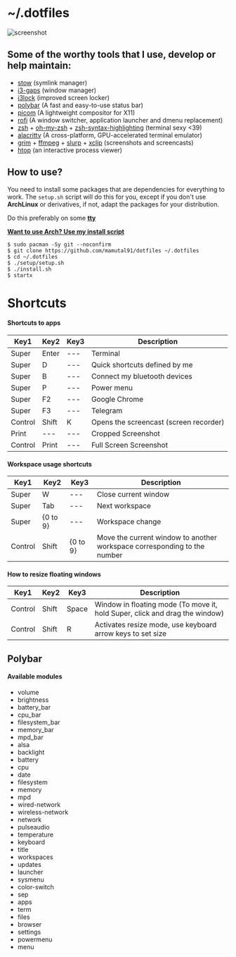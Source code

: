 # ~/.dotfiles

![screenshot](https://raw.githubusercontent.com/mamutal91/dotfiles/master/screenshot.png)

## Some of the worthy tools that I use, develop or help maintain:

- [stow](https://www.gnu.org/software/stow/) (symlink manager)
- [i3-gaps](https://github.com/Airblader/i3) (window manager)
- [i3lock](https://github.com/i3/i3lock) (improved screen locker)
- [polybar](https://github.com/polybar/polybar) (A fast and easy-to-use status bar)
- [picom](https://github.com/yshui/picom) (A lightweight compositor for X11)
- [rofi](https://github.com/davatorium/rofi) (A window switcher, application launcher and dmenu replacement)
- [zsh](https://www.zsh.org) + [oh-my-zsh](https://github.com/ohmyzsh/ohmyzsh) + [zsh-syntax-highlighting](https://github.com/zsh-users/zsh-syntax-highlighting) (terminal sexy <39)
- [alacritty](https://github.com/alacritty/alacritty) (A cross-platform, GPU-accelerated terminal emulator)
- [grim](https://github.com/emersion/grim) + [ffmpeg](https://github.com/FFmpeg/FFmpeg) + [slurp](https://github.com/emersion/slurp) + [xclip](https://github.com/astrand/xclip) (screenshots and screencasts)
- [htop](https://github.com/htop-dev/htop) (an interactive process viewer)

## How to use?

You need to install some packages that are dependencies for everything to work. The `setup.sh` script will do this for you, except if you don't use **ArchLinux** or derivatives, if not, adapt the packages for your distribution.

Do this preferably on some [**tty**](https://www.techwalla.com/articles/how-to-switch-tty)

[**Want to use Arch? Use my install script**](https://github.com/mamutal91/myarch)

```
$ sudo pacman -Sy git --noconfirm
$ git clone https://github.com/mamutal91/dotfiles ~/.dotfiles
$ cd ~/.dotfiles
$ ./setup/setup.sh
$ ./install.sh
$ startx
```

# Shortcuts
#### Shortcuts to apps

| Key1 | Key2 | Key3 | Description |
|--|--|--|--|
| Super | Enter | --- | Terminal
| Super | D | --- | Quick shortcuts defined by me
| Super | B | --- | Connect my bluetooth devices
| Super | P | --- | Power menu
| Super | F2 | --- | Google Chrome
| Super | F3 | --- | Telegram
| Control | Shift | K | Opens the screencast (screen recorder)
| Print | --- | --- | Cropped Screenshot
| Control | Print | --- | Full Screen Screenshot

#### Workspace usage shortcuts
| Key1 | Key2 | Key3 | Description |
|--|--|--|--|
| Super | W | --- | Close current window
| Super | Tab | --- | Next workspace
| Super | {0 to 9} | --- | Workspace change
| Control | Shift | {0 to 9} | Move the current window to another workspace corresponding to the number

#### How to resize floating windows
| Key1 | Key2 | Key3 | Description |
|--|--|--|--|
| Control | Shift | Space | Window in floating mode (To move it, hold Super, click and drag the window)
| Control | Shift | R | Activates resize mode, use keyboard arrow keys to set size

## Polybar
#### Available modules
 - volume
 - brightness
 - battery_bar
 - cpu_bar
 - filesystem_bar
 - memory_bar
 - mpd_bar
 - alsa
 - backlight
 - battery
 - cpu
 - date
 - filesystem
 - memory
 - mpd
 - wired-network
 - wireless-network
 - network
 - pulseaudio
 - temperature
 - keyboard
 - title
 - workspaces
 - updates
 - launcher
 - sysmenu
 - color-switch
 - sep
 - apps
 - term
 - files
 - browser
 - settings
 - powermenu
 - menu
